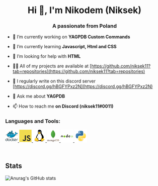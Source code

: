 <h1 align="center">Hi 👋, I'm Nikodem (Niksek)</h1>
<h3 align="center">A passionate from Poland</h3>

- 🔭 I’m currently working on **YAGPDB Custom Commands**

- 🌱 I’m currently learning **Javascript, Html and CSS**

- 🤝 I’m looking for help with **HTML**

- 👨‍💻 All of my projects are available at [https://github.com/niksek11?tab=repositories](https://github.com/niksek11?tab=repositories)

- 📝 I regularly write on this discord server [https://discord.gg/hBGFYPxz2N](https://discord.gg/hBGFYPxz2N)

- 💬 Ask me about **YAGPDB**

- 📫 How to reach me **on Discord (niksek11#0011)**

<h3 align="left">Languages and Tools:</h3>
<p align="left"> <a href="https://www.docker.com/" target="_blank" rel="noreferrer"> <img src="https://raw.githubusercontent.com/devicons/devicon/master/icons/docker/docker-original-wordmark.svg" alt="docker" width="40" height="40"/> </a> <a href="https://developer.mozilla.org/en-US/docs/Web/JavaScript" target="_blank" rel="noreferrer"> <img src="https://raw.githubusercontent.com/devicons/devicon/master/icons/javascript/javascript-original.svg" alt="javascript" width="40" height="40"/> </a> <a href="https://www.linux.org/" target="_blank" rel="noreferrer"> <img src="https://raw.githubusercontent.com/devicons/devicon/master/icons/linux/linux-original.svg" alt="linux" width="40" height="40"/> </a> <a href="https://www.mongodb.com/" target="_blank" rel="noreferrer"> <img src="https://raw.githubusercontent.com/devicons/devicon/master/icons/mongodb/mongodb-original-wordmark.svg" alt="mongodb" width="40" height="40"/> </a> <a href="https://nodejs.org" target="_blank" rel="noreferrer"> <img src="https://raw.githubusercontent.com/devicons/devicon/master/icons/nodejs/nodejs-original-wordmark.svg" alt="nodejs" width="40" height="40"/> </a> <a href="https://www.python.org" target="_blank" rel="noreferrer"> <img src="https://raw.githubusercontent.com/devicons/devicon/master/icons/python/python-original.svg" alt="python" width="40" height="40"/> </a> </p>

<br>

## Stats
![Anurag's GitHub stats](https://github-readme-stats.vercel.app/api?username=niksek11&show_icons=true&theme=radical)

</br>
